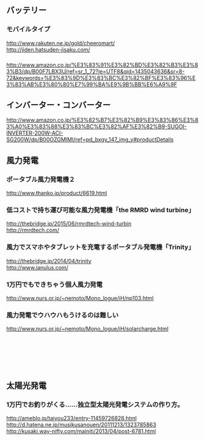 



## バッテリー

### モバイルタイプ  
http://www.rakuten.ne.jp/gold/cheeromart/  
http://jiden.hatsuden-jisaku.com/  

### 
http://www.amazon.co.jp/%E3%83%91%E3%82%BD%E3%82%B3%E3%83%B3/dp/B00F7LBX3U/ref=sr_1_72?ie=UTF8&qid=1435043636&sr=8-72&keywords=%E3%83%9D%E3%83%BC%E3%82%BF%E3%83%96%E3%83%AB%E3%80%80%E7%99%BA%E9%9B%BB%E6%A9%9F


## インバーター・コンバーター
http://www.amazon.co.jp/%E3%82%B7%E3%82%B9%E3%83%86%E3%83%A0%E3%83%88%E3%83%BC%E3%82%AF%E3%82%B9-SUGOI-INVERTER-200W-ACI-SG200W/dp/B00OZGMIMI/ref=pd_bxgy_147_img_y#productDetails



## 風力発電


### ポータブル風力発電機２
http://www.thanko.jp/product/6619.html  


### 低コストで持ち運び可能な風力発電機「the RMRD wind turbine」
http://thebridge.jp/2015/06/rmrdtech-wind-turbin  
http://rmrdtech.com/  


### 風力でスマホやタブレットを充電するポータブル発電機「Trinity」 
http://thebridge.jp/2014/04/trinity  
http://www.janulus.com/  


### 1万円でもできちゃう個人風力発電
http://www.nurs.or.jp/~nemoto/Mono_logue/iH/np103.html  


### 風力発電でウハウハもうけるのは難しい
http://www.nurs.or.jp/~nemoto/Mono_logue/iH/solarcharge.html

　  
　  
　  
　  
## 太陽光発電


### 1万円でお釣りがくる……独立型太陽光発電システムの作り方。
http://ameblo.jp/taiyou233/entry-11459726828.html  
http://d.hatena.ne.jp/musikusanouen/20111213/1323785863  
http://kusaki.way-nifty.com/mainiti/2013/04/post-6781.html  
